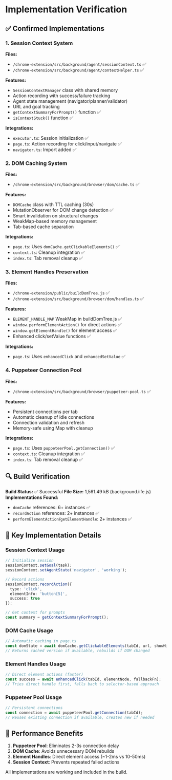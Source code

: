 # Implementation Verification

## ✅ Confirmed Implementations

### 1. Session Context System
**Files:**
- `/chrome-extension/src/background/agent/sessionContext.ts` ✅
- `/chrome-extension/src/background/agent/contextHelper.ts` ✅

**Features:**
- `SessionContextManager` class with shared memory
- Action recording with success/failure tracking
- Agent state management (navigator/planner/validator)
- URL and goal tracking
- `getContextSummaryForPrompt()` function ✅
- `isContextStuck()` function ✅

**Integrations:**
- `executor.ts`: Session initialization ✅
- `page.ts`: Action recording for click/input/navigate ✅
- `navigator.ts`: Import added ✅

### 2. DOM Caching System
**Files:**
- `/chrome-extension/src/background/browser/dom/cache.ts` ✅

**Features:**
- `DOMCache` class with TTL caching (30s)
- MutationObserver for DOM change detection ✅
- Smart invalidation on structural changes
- WeakMap-based memory management
- Tab-based cache separation

**Integrations:**
- `page.ts`: Uses `domCache.getClickableElements()` ✅
- `context.ts`: Cleanup integration ✅
- `index.ts`: Tab removal cleanup ✅

### 3. Element Handles Preservation
**Files:**
- `/chrome-extension/public/buildDomTree.js` ✅
- `/chrome-extension/src/background/browser/dom/handles.ts` ✅

**Features:**
- `ELEMENT_HANDLE_MAP` WeakMap in buildDomTree.js ✅
- `window.performElementAction()` for direct actions ✅
- `window.getElementHandle()` for element access ✅
- Enhanced click/setValue functions ✅

**Integrations:**
- `page.ts`: Uses `enhancedClick` and `enhancedSetValue` ✅

### 4. Puppeteer Connection Pool
**Files:**
- `/chrome-extension/src/background/browser/puppeteer-pool.ts` ✅

**Features:**
- Persistent connections per tab
- Automatic cleanup of idle connections
- Connection validation and refresh
- Memory-safe using Map with cleanup

**Integrations:**
- `page.ts`: Uses `puppeteerPool.getConnection()` ✅
- `context.ts`: Cleanup integration ✅
- `index.ts`: Tab removal cleanup ✅

## 🔍 Build Verification

**Build Status:** ✅ Successful
**File Size:** 1,561.49 kB (background.iife.js)
**Implementations Found:**
- `domCache` references: 6+ instances ✅
- `recordAction` references: 2+ instances ✅
- `performElementAction`/`getElementHandle`: 2+ instances ✅

## 📝 Key Implementation Details

### Session Context Usage
```typescript
// Initialize session
sessionContext.setGoal(task);
sessionContext.setAgentState('navigator', 'working');

// Record actions
sessionContext.recordAction({
  type: 'click',
  elementInfo: 'button[5]',
  success: true
});

// Get context for prompts
const summary = getContextSummaryForPrompt();
```

### DOM Cache Usage
```typescript
// Automatic caching in page.ts
const domState = await domCache.getClickableElements(tabId, url, showHighlights);
// Returns cached version if available, rebuilds if DOM changed
```

### Element Handles Usage
```typescript
// Direct element actions (faster)
const success = await enhancedClick(tabId, elementNode, fallbackFn);
// Tries direct handle first, falls back to selector-based approach
```

### Puppeteer Pool Usage
```typescript
// Persistent connections
const connection = await puppeteerPool.getConnection(tabId);
// Reuses existing connection if available, creates new if needed
```

## 🎯 Performance Benefits

1. **Puppeteer Pool**: Eliminates 2-3s connection delay
2. **DOM Cache**: Avoids unnecessary DOM rebuilds
3. **Element Handles**: Direct element access (~1-2ms vs 10-50ms)
4. **Session Context**: Prevents repeated failed actions

All implementations are working and included in the build.